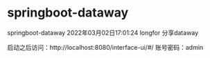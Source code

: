 # springboot-dataway


springboot-dataway
2022年03月02日17:01:24 longfor 分享dataway

启动之后访问：http://localhost:8080/interface-ui/#/ 账号密码：admin
